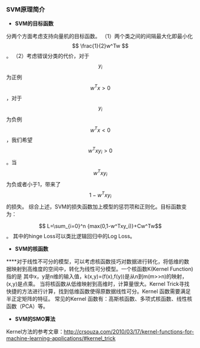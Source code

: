 ### SVM原理简介
* **SVM的目标函数**

分两个方面考虑支持向量机的目标函数。
（1）两个类之间的间隔最大化即最小化$$ \frac{1}{2}w^Tw $$。
（2）考虑错误分类的代价，对于$$y_i$$为正例$$ w^Tx \gt 0$$，对于$$y_i$$为负例 $$ w^Tx\lt0 $$，我们希望$$ w^Txy_i \gt 0$$。当$$ w^Txy_i$$为负或者小于1，带来了$$1-w^Txy_i$$的损失。
综合上述，SVM的损失函数加上模型的惩罚项和正则化。目标函数变为：

$$ L=\sum_{i=0}^n {max(0,1-w^Txy_i)}+Cw^Tw$$。
其中的hinge Loss可以类比逻辑回归中的Log Loss。

* **SVM的核函数**

****对于线性不可分的模型，可以考虑核函数技巧对数据进行转化，将低维的数据映射到高维度的空间中，转化为线性可分模型。一个核函数K(Kernel Function) 指的是 其中x，y是n维的输入值，k(x,y)=(f(x),f(y))是从n到m(m>>n)的映射，(x,y)是点乘。
当将核函数从低维映射到高维时，计算量很大。Kernel Trick寻找快捷的方法进行计算，找到低维函数使得原数据线性可分。Kernel 函数需要满足半正定矩阵的特征。
常见的Kernel 函数有：高斯核函数、多项式核函数、线性核函数（PCA）等。
* **SVM的SMO算法**

Kernel方法的参考文章：http://crsouza.com/2010/03/17/kernel-functions-for-machine-learning-applications/#kernel_trick

